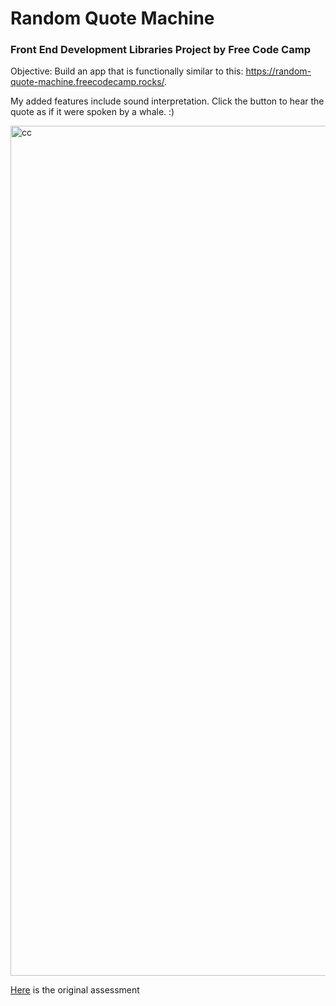 # Random Quote Machine
### Front End Development Libraries Project by Free Code Camp

Objective: Build an app that is functionally similar to this: https://random-quote-machine.freecodecamp.rocks/.

My added features include sound interpretation. Click the button to hear the quote as if it were spoken by a whale. :)

<img width="1360" alt="cc" src="https://user-images.githubusercontent.com/47716922/216074348-d9f352da-56f7-4dcd-b3d7-a9eb547f1e73.png">

<a href="https://www.freecodecamp.org/learn/front-end-development-libraries/front-end-development-libraries-projects/build-a-random-quote-machine">Here</a> is the original assessment
